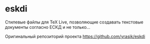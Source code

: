 # eskdi
Стилевые файлы для TeX Live, позволяющие создавать текстовые документы согласно ЕСКД и не только...

Оригинальный репозиторий проекта https://github.com/yrasik/eskdi